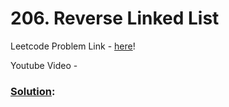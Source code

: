 # 206. Reverse Linked List

Leetcode Problem Link - [here](https://leetcode.com/problems/reverse-linked-list/description/?envType=study-plan-v2&envId=top-100-liked)!

Youtube Video - 

### [Solution]():

```cpp


```